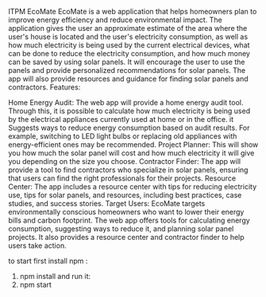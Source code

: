 ITPM
EcoMate EcoMate is a web application that helps homeowners plan to improve energy efficiency and reduce environmental impact. The application gives the user an approximate estimate of the area where the user's house is located and the user's electricity consumption, as well as how much electricity is being used by the current electrical devices, what can be done to reduce the electricity consumption, and how much money can be saved by using solar panels. It will encourage the user to use the panels and provide personalized recommendations for solar panels. The app will also provide resources and guidance for finding solar panels and contractors. Features:

Home Energy Audit: The web app will provide a home energy audit tool. Through this, it is possible to calculate how much electricity is being used by the electrical appliances currently used at home or in the office. it Suggests ways to reduce energy consumption based on audit results. For example, switching to LED light bulbs or replacing old appliances with energy-efficient ones may be recommended.
Project Planner: This will show you how much the solar panel will cost and how much electricity it will give you depending on the size you choose.
Contractor Finder: The app will provide a tool to find contractors who specialize in solar panels, ensuring that users can find the right professionals for their projects.
Resource Center: The app includes a resource center with tips for reducing electricity use, tips for solar panels, and resources, including best practices, case studies, and success stories. Target Users: EcoMate targets environmentally conscious homeowners who want to lower their energy bills and carbon footprint. The web app offers tools for calculating energy consumption, suggesting ways to reduce it, and planning solar panel projects. It also provides a resource center and contractor finder to help users take action.


to start first install npm :
1) npm install 
and run it:
2) npm start